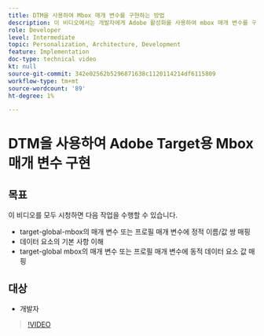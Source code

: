 ```yaml
---
title: DTM을 사용하여 Mbox 매개 변수를 구현하는 방법
description: 이 비디오에서는 개발자에게 Adobe 활성화를 사용하여 mbox 매개 변수를 구현하는 방법을 보여줍니다. 이전에는 DTM(Dynamic Tag Management)이라고 했습니다.
role: Developer
level: Intermediate
topic: Personalization, Architecture, Development
feature: Implementation
doc-type: technical video
kt: null
source-git-commit: 342e02562b5296871638c1120114214df6115809
workflow-type: tm+mt
source-wordcount: '89'
ht-degree: 1%

---
```



# DTM을 사용하여 Adobe Target용 Mbox 매개 변수 구현

## 목표

이 비디오를 모두 시청하면 다음 작업을 수행할 수 있습니다.

* target-global-mbox의 매개 변수 또는 프로필 매개 변수에 정적 이름/값 쌍 매핑
* 데이터 요소의 기본 사항 이해
* target-global mbox의 매개 변수 또는 프로필 매개 변수에 동적 데이터 요소 값 매핑

## 대상

* 개발자

>[!VIDEO](https://video.tv.adobe.com/v/17383/?quality=12)